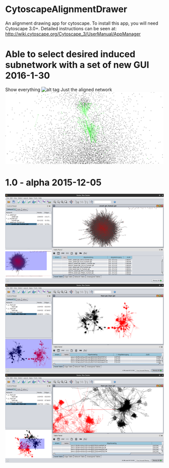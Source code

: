 # CytoscapeAlignmentDrawer
An alignment drawing app for cytoscape. To install this app, you will need Cytoscape 3.0+. Detailed instructions can be seen at: http://wiki.cytoscape.org/Cytoscape_3/UserManual/AppManager

# Able to select desired induced subnetwork with a set of new GUI 2016-1-30
Show everything
![alt tag](screenshots/200-overall.png)
Just the aligned network
![alt tag](screenshots/200-aligned-only.png)

# 1.0 - alpha 2015-12-05
![alt tag](screenshots/yeast-human-result.png)
![alt tag](screenshots/syth0-syth5-no-match.png)
![alt tag](screenshots/syth0-syth5-one-match.png)
